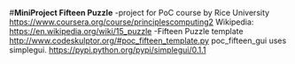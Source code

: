 #**MiniProject Fifteen Puzzle**
-project for PoC course by Rice University
https://www.coursera.org/course/principlescomputing2
Wikipedia: https://en.wikipedia.org/wiki/15_puzzle
-Fifteen Puzzle template
http://www.codeskulptor.org/#poc_fifteen_template.py
poc_fifteen_gui uses simplegui.  https://pypi.python.org/pypi/simplegui/0.1.1
